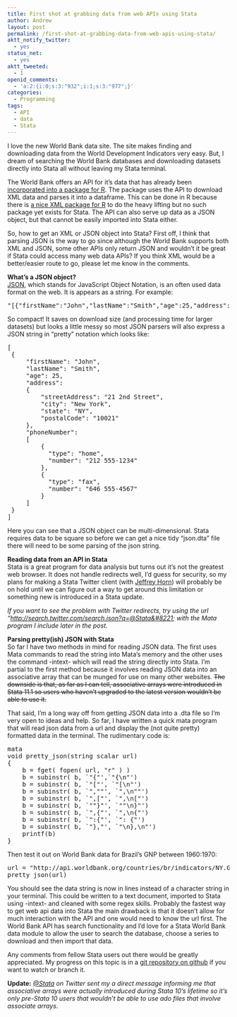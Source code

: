 ```yaml
---
title: First shot at grabbing data from web APIs using Stata
author: Andrew
layout: post
permalink: /first-shot-at-grabbing-data-from-web-apis-using-stata/
aktt_notify_twitter:
  - yes
status_net:
  - yes
aktt_tweeted:
  - 1
openid_comments:
  - 'a:2:{i:0;s:3:"932";i:1;s:3:"977";}'
categories:
  - Programming
tags:
  - API
  - data
  - Stata
---
```

I love the new World Bank data site. The site makes finding and downloading data from the World Development Indicators very easy. But, I dream of searching the World Bank databases and downloading datasets directly into Stata all without leaving my Stata terminal. 

The World Bank offers an API for it&#8217;s data that has already been[ incorporated into a package for R][1]. The package uses the API to download XML data and parses it into a dataframe. This can be done in R because there is [a nice XML package for R][2] to do the heavy lifting but no such package yet exists for Stata. The API can also serve up data as a JSON object, but that cannot be easily imported into Stata either.

So, how to get an XML or JSON object into Stata? First off, I think that parsing JSON is the way to go since although the World Bank supports both XML and JSON, some other APIs only return JSON and wouldn&#8217;t it be great if Stata could access many web data APIs? If you think XML would be a better/easier route to go, please let me know in the comments.

**What&#8217;s a JSON object?**  
[JSON][3], which stands for JavaScript Object Notation, is an often used data format on the web. It is appears as a string. For example:

<pre class="brush: jscript; title: ; notranslate" title="">"[{"firstName":"John","lastName":"Smith","age":25,"address":{"streetAddress":"21 2nd Street","city":"New York","state":"NY","postalCode":"10021"},"phoneNumber":[{"type":"home","number":"212 555-1234"},{"type":"fax","number":"646 555-4567"}]}]"
</pre>

So compact! It saves on download size (and processing time for larger datasets) but looks a little messy so most JSON parsers will also express a JSON string in &#8220;pretty&#8221; notation which looks like:

<pre class="brush: jscript; title: ; notranslate" title="">[
 {
     "firstName": "John",
     "lastName": "Smith",
     "age": 25,
     "address":
     {
         "streetAddress": "21 2nd Street",
         "city": "New York",
         "state": "NY",
         "postalCode": "10021"
     },
     "phoneNumber":
     [
         {
           "type": "home",
           "number": "212 555-1234"
         },
         {
           "type": "fax",
           "number": "646 555-4567"
         }
     ]
 }
]
</pre>

Here you can see that a JSON object can be multi-dimensional. Stata requires data to be square so before we can get a nice tidy &#8220;json.dta&#8221; file there will need to be some parsing of the json string.

**Reading data from an API in Stata**  
Stata is a great program for data analysis but turns out it&#8217;s not the greatest web browser. It does not handle redirects well, I&#8217;d guess for security, so my plans for making a Stata Twitter client (with [Jeffrey Horn][4]) will probably be on hold until we can figure out a way to get around this limitation or something new is introduced in a Stata update. 

*If you want to see the problem with Twitter redirects, try using the url &#8220;http://search.twitter.com/search.json?q=@Stata&#8221; with the Mata program I include later in the post.*

**Parsing pretty(ish) JSON with Stata**  
So far I have two methods in mind for reading JSON data. The first uses Mata commands to read the string into Mata&#8217;s memory and the other uses the command -intext- which will read the string directly into Stata. I&#8217;m partial to the first method because it involves reading JSON data into an associative array that can be munged for use on many other websites. <del>The downside is that, as far as I can tell, associative arrays were introduced in Stata 11.1 so users who haven&#8217;t upgraded to the latest version wouldn&#8217;t be able to use it.</del>

That said, I&#8217;m a long way off from getting JSON data into a .dta file so I&#8217;m very open to ideas and help. So far, I have written a quick mata program that will read json data from a url and display the (not quite pretty) formatted data in the terminal. The rudimentary code is:

<pre class="brush: perl; title: ; notranslate" title="">mata
void pretty_json(string scalar url)
{	
	b = fget( fopen( url, "r" ) )
	b = subinstr( b, `"{"',`"{\n"')
	b = subinstr( b, `"["', `"[\n"')
	b = subinstr( b, `",""', `",\n""')
	b = subinstr( b, `",["', `",\n["')
	b = subinstr( b, `""}"', `""\n}"')
	b = subinstr( b, `",{"', `",\n{"')
	b = subinstr( b, `":{"', `": {"')
	b = subinstr( b, `"},"', `"\n},\n"')
	printf(b)
}
</pre>

Then test it out on World Bank data for Brazil&#8217;s GNP between 1960:1970:

<pre class="brush: perl; title: ; notranslate" title="">url = "http://api.worldbank.org/countries/br/indicators/NY.GNP.PCAP.CD?date=1960:1970&format=json"
pretty_json(url)
</pre>

You should see the data string is now in lines instead of a character string in your terminal. This could be written to a text document, imported to Stata using -intext- and cleaned with some regex skills. Probably the fastest way to get web api data into Stata the main drawback is that it doesn&#8217;t allow for much interaction with the API and one would need to know the url first. The World Bank API has search functionality and I&#8217;d love for a Stata World Bank data module to allow the user to search the database, choose a series to download and then import that data.

Any comments from fellow Stata users out there would be greatly appreciated. My progress on this topic is in a [git repository on github][5] if you want to watch or branch it.

**Update:** *[@Stata][6] on Twitter sent my a direct message informing me that associative arrays were actually introduced during Stata 10&#8217;s lifetime so it&#8217;s only pre-Stata 10 users that wouldn&#8217;t be able to use ado files that involve associate arrays.*

 [1]: http://cran.r-project.org/web/packages/WDI/index.html
 [2]: http://cran.r-project.org/web/packages/XML/index.html
 [3]: http://en.wikipedia.org/wiki/JSON
 [4]: http://www.failuretorefrain.com/jeff/
 [5]: https://github.com/andrewjdyck/statajson
 [6]: http://twitter.com/#!/Stata
